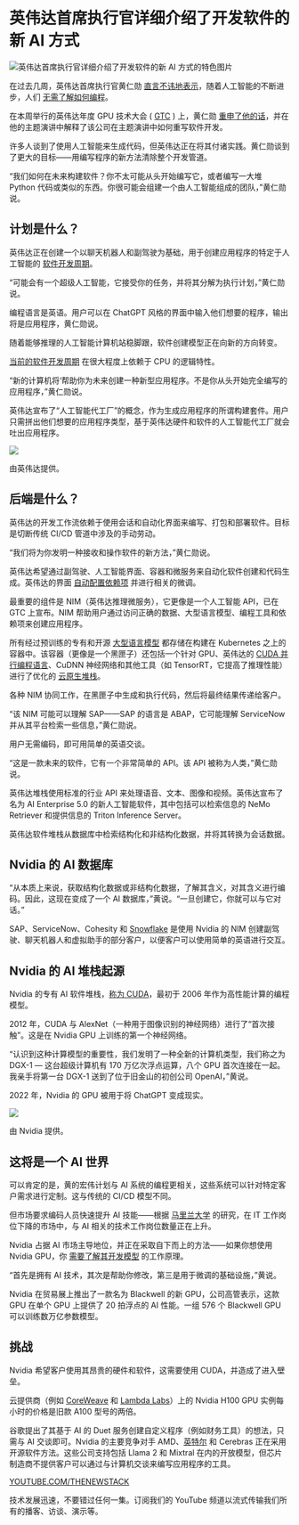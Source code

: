 # 英伟达首席执行官详细介绍了开发软件的新 AI 方式

![英伟达首席执行官详细介绍了开发软件的新 AI 方式的特色图片](https://cdn.thenewstack.io/media/2024/03/c206efb3-jensen_huang-nvidia-1024x589.png)

在过去几周，英伟达首席执行官黄仁勋 [直言不讳地表示](https://thenewstack.io/nvidia-wants-to-rewrite-the-software-development-stack/)，随着人工智能的不断进步，人们 [无需了解如何编程](https://thenewstack.io/making-sense-of-sam-altmans-7-trillion-ai-chips-gambit/)。

在本周举行的英伟达年度 GPU 技术大会 ( [GTC](https://www.nvidia.com/gtc/) ) 上，黄仁勋 [重申了他的话](https://blogs.nvidia.com/blog/2024-GTC-keynote/)，并在他的主题演讲中解释了该公司在主题演讲中如何重写软件开发。

许多人谈到了使用人工智能来生成代码，但英伟达正在将其付诸实践。黄仁勋谈到了更大的目标——用编写程序的新方法清除整个开发管道。

“我们如何在未来构建软件？你不太可能从头开始编写它，或者编写一大堆 Python 代码或类似的东西。你很可能会组建一个由人工智能组成的团队，”黄仁勋说。

## 计划是什么？

英伟达正在创建一个以聊天机器人和副驾驶为基础，用于创建应用程序的特定于人工智能的 [软件开发周期](https://thenewstack.io/security-testing-must-be-part-of-software-development-life-cycle/)。

“可能会有一个超级人工智能，它接受你的任务，并将其分解为执行计划，”黄仁勋说。

编程语言是英语。用户可以在 ChatGPT 风格的界面中输入他们想要的程序，输出将是应用程序，黄仁勋说。

随着能够推理的人工智能计算机站稳脚跟，软件创建模型正在向新的方向转变。

[当前的软件开发周期](https://thenewstack.io/devops/) 在很大程度上依赖于 CPU 的逻辑特性。

“新的计算机将‘帮助你为未来创建一种新型应用程序。不是你从头开始完全编写的应用程序，”黄仁勋说。

英伟达宣布了“人工智能代工厂”的概念，作为生成应用程序的所谓构建套件。用户只需拼出他们想要的应用程序类型，基于英伟达硬件和软件的人工智能代工厂就会吐出应用程序。

![](https://cdn.thenewstack.io/media/2024/03/8e4b0635-vivy0652-1-scaled.jpg-1024x683.webp)

由英伟达提供。

## 后端是什么？

英伟达的开发工作流依赖于使用会话和自动化界面来编写、打包和部署软件。目标是切断传统 CI/CD 管道中涉及的手动劳动。

“我们将为你发明一种接收和操作软件的新方法，”黄仁勋说。

英伟达希望通过副驾驶、人工智能界面、容器和微服务来自动化软件创建和代码生成。英伟达的界面 [自动配置依赖项](https://thenewstack.io/automated-dependency-management-with-depfu/) 并进行相关的微调。

最重要的组件是 NIM（英伟达推理微服务），它更像是一个人工智能 API，已在 GTC 上宣布。NIM 帮助用户通过访问正确的数据、大型语言模型、编程工具和依赖项来创建应用程序。

所有经过预训练的专有和开源 [大型语言模型](https://thenewstack.io/top-5-large-language-models-and-how-to-use-them-effectively/) 都存储在构建在 Kubernetes 之上的容器中。该容器（更像是一个黑匣子）还包括一个针对 GPU、英伟达的 [CUDA 并行编程语言](https://thenewstack.io/nvidias-cuda-12-is-here-to-bring-out-the-animal-in-gpus/)、CuDNN 神经网络和其他工具（如 TensorRT，它提高了推理性能）进行了优化的 [云原生堆栈](https://thenewstack.io/what-is-the-modern-cloud-native-stack/)。

各种 NIM 协同工作，在黑匣子中生成和执行代码，然后将最终结果传递给客户。

“该 NIM 可能可以理解 SAP——SAP 的语言是 ABAP，它可能理解 ServiceNow 并从其平台检索一些信息，”黄仁勋说。

用户无需编码，即可用简单的英语交谈。

“这是一款未来的软件，它有一个非常简单的 API。该 API 被称为人类，”黄仁勋说。

英伟达堆栈使用标准的行业 API 来处理语音、文本、图像和视频。英伟达宣布了名为 AI Enterprise 5.0 的新人工智能软件，其中包括可以检索信息的 NeMo Retriever 和提供信息的 Triton Inference Server。

英伟达软件堆栈从数据库中检索结构化和非结构化数据，并将其转换为会话数据。
## Nvidia 的 AI 数据库

“从本质上来说，获取结构化数据或非结构化数据，了解其含义，对其含义进行编码。因此，这现在变成了一个 AI 数据库，”黄说。“一旦创建它，你就可以与它对话。”

SAP、ServiceNow、Cohesity 和 [Snowflake](https://www.snowflake.com/?utm_content=inline-mention) 是使用 Nvidia 的 NIM 创建副驾驶、聊天机器人和虚拟助手的部分客户，以便客户可以使用简单的英语进行交互。

## Nvidia 的 AI 堆栈起源

Nvidia 的专有 AI 软件堆栈，[称为 CUDA](https://thenewstack.io/nvidia-hones-in-on-apple-like-approach-to-ai-with-cuda/)，最初于 2006 年作为高性能计算的编程模型。

2012 年，CUDA 与 AlexNet（一种用于图像识别的神经网络）进行了“首次接触”。这是在 Nvidia GPU 上训练的第一个神经网络。

“认识到这种计算模型的重要性，我们发明了一种全新的计算机类型，我们称之为 DGX-1 — 这台超级计算机有 170 万亿次浮点运算，八个 GPU 首次连接在一起。我亲手将第一台 DGX-1 送到了位于旧金山的初创公司 OpenAI，”黄说。

2022 年，Nvidia 的 GPU 被用于将 ChatGPT 变成现实。

![](https://cdn.thenewstack.io/media/2024/03/ac4fee75-mjc_2441-2-scaled.jpg-1024x683.webp)

由 Nvidia 提供。

## 这将是一个 AI 世界

可以肯定的是，黄的宏伟计划与 AI 系统的编程更相关，这些系统可以针对特定客户需求进行定制。这与传统的 CI/CD 模型不同。

但市场要求编码人员快速提升 AI 技能——根据 [马里兰大学](https://www.aimaps.ai/) 的研究，在 IT 工作岗位下降的市场中，与 AI 相关的技术工作岗位数量正在上升。

Nvidia 占据 AI 市场主导地位，并正在采取自下而上的方法——如果你想使用 Nvidia GPU，你 [需要了解其开发模型](https://thenewstack.io/ai-development-needs-to-focus-more-on-data-less-on-models/) 的工作原理。

“首先是拥有 AI 技术，其次是帮助你修改，第三是用于微调的基础设施，”黄说。

Nvidia 在贸易展上推出了一款名为 Blackwell 的新 GPU，公司高管表示，这款 GPU 在单个 GPU 上提供了 20 拍浮点的 AI 性能。一组 576 个 Blackwell GPU 可以训练数万亿参数模型。

## 挑战

Nvidia 希望客户使用其昂贵的硬件和软件，这需要使用 CUDA，并造成了进入壁垒。

云提供商（例如 [CoreWeave](https://www.coreweave.com/gpu-cloud-pricing) 和 [Lambda Labs](https://lambdalabs.com/service/gpu-cloud)）上的 Nvidia H100 GPU 实例每小时的价格是旧款 A100 型号的两倍。

谷歌提出了其基于 AI 的 Duet 服务创建自定义程序（例如财务工具）的想法，只需与 AI 交谈即可。Nvidia 的主要竞争对手 AMD、[英特尔](https://thenewstack.io/intels-gelsinger-openais-altman-augur-the-future-of-genai/) 和 Cerebras 正在采用开源软件方法。这些公司支持包括 Llama 2 和 Mixtral 在内的开放模型，但芯片制造商不提供客户可以通过与计算机交谈来编写应用程序的工具。

[YOUTUBE.COM/THENEWSTACK](https://youtube.com/thenewstack?sub_confirmation=1)

技术发展迅速，不要错过任何一集。订阅我们的 YouTube 频道以流式传输我们所有的播客、访谈、演示等。